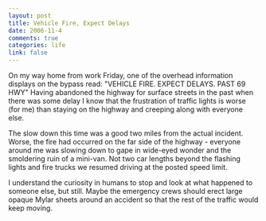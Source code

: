 ```yaml
--- 
layout: post
title: Vehicle Fire, Expect Delays
date: 2006-11-4
comments: true
categories: life
link: false
---
```

On my way home from work Friday, one of the overhead information displays on the bypass read: "VEHICLE FIRE. EXPECT DELAYS. PAST 69 HWY" Having abandoned the highway for surface streets in the past when there was some delay I know that the frustration of traffic lights is worse (for me) than staying on the highway and creeping along with everyone else.

The slow down this time was a good two miles from the actual incident. Worse, the fire had occurred on the far side of the highway - everyone around me was slowing down to gape in wide-eyed wonder and the smoldering ruin of a mini-van. Not two car lengths beyond the flashing lights and fire trucks we resumed driving at the posted speed limit.

I understand the curiosity in humans to stop and look at what happened to someone else, but still. Maybe the emergency crews should erect large opaque Mylar sheets around an accident so that the rest of the traffic would keep moving.
